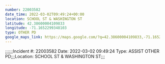 ```yaml
---
number: 22003582
date_time: 2022-03-02T09:49:24+00:00
location: SCHOOL ST & WASHINGTON ST
latitude: 42.38600004109833
longitude: -71.1652299348103
type: OTHER PD
google_maps_link: https://maps.google.com/?q=42.38600004109833,-71.1652299348103
---
```


;;;;;;Incident #: 22003582  Date: 2022-03-02 09:49:24   Type: ASSIST OTHER PD;;;Location: SCHOOL ST & WASHINGTON ST;;;
